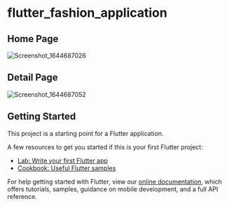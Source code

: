 # flutter_fashion_application
## Home Page
![Screenshot_1644687026](https://user-images.githubusercontent.com/68864968/153721695-050e1529-43bb-40f6-863c-cb5c31f4beb0.png)
## Detail Page
![Screenshot_1644687052](https://user-images.githubusercontent.com/68864968/153721699-2104b92b-747f-443f-9b11-504554a16d5d.png)


## Getting Started

This project is a starting point for a Flutter application.

A few resources to get you started if this is your first Flutter project:

- [Lab: Write your first Flutter app](https://flutter.dev/docs/get-started/codelab)
- [Cookbook: Useful Flutter samples](https://flutter.dev/docs/cookbook)

For help getting started with Flutter, view our
[online documentation](https://flutter.dev/docs), which offers tutorials,
samples, guidance on mobile development, and a full API reference.
